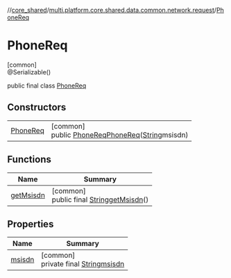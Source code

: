//[core_shared](../../../index.md)/[multi.platform.core.shared.data.common.network.request](../index.md)/[PhoneReq](index.md)

# PhoneReq

[common]\
@Serializable()

public final class [PhoneReq](index.md)

## Constructors

| | |
|---|---|
| [PhoneReq](-phone-req.md) | [common]<br>public [PhoneReq](index.md)[PhoneReq](-phone-req.md)([String](https://docs.oracle.com/javase/8/docs/api/java/lang/String.html)msisdn) |

## Functions

| Name | Summary |
|---|---|
| [getMsisdn](get-msisdn.md) | [common]<br>public final [String](https://docs.oracle.com/javase/8/docs/api/java/lang/String.html)[getMsisdn](get-msisdn.md)() |

## Properties

| Name | Summary |
|---|---|
| [msisdn](index.md#1560394979%2FProperties%2F-1689394408) | [common]<br>private final [String](https://docs.oracle.com/javase/8/docs/api/java/lang/String.html)[msisdn](index.md#1560394979%2FProperties%2F-1689394408) |
